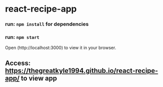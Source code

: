 # react-recipe-app

### run: `npm install` for dependencies
### run: `npm start`

Open (http://localhost:3000) to view it in your browser.

## Access: https://thegreatkyle1994.github.io/react-recipe-app/ to view app 
